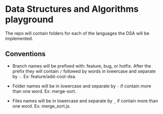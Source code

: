 # Data Structures and Algorithms playground

The repo will contain folders for each of the languages the DSA will be implemented.

## Conventions
- Branch names will be prefixed with: feature, bug, or hotfix. After the prefix they will contain `/` followed by words in lowercase and separate by `-`. Ex: feature/add-cool-dsa.

- Folder names will be in lowercase and separate by `-` if contain more than one word. Ex: merge-sort.

- Files names will be in lowercase and separate by `_` if contain more than one word. Ex: merge_sort.js.
